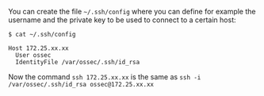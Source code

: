 You can create the file `~/.ssh/config` where you can define for example the username and the private key to be used to connect to a certain host:

```
$ cat ~/.ssh/config

Host 172.25.xx.xx
  User ossec
  IdentityFile /var/ossec/.ssh/id_rsa
```

Now the command `ssh 172.25.xx.xx` is the same as `ssh -i /var/ossec/.ssh/id_rsa ossec@172.25.xx.xx`
